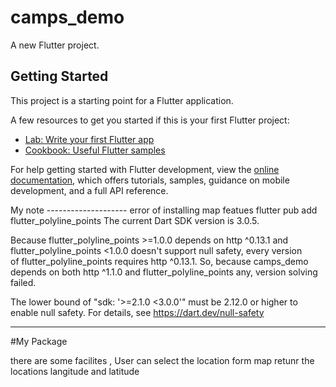 # camps_demo

A new Flutter project.

## Getting Started

This project is a starting point for a Flutter application.

A few resources to get you started if this is your first Flutter project:

- [Lab: Write your first Flutter app](https://docs.flutter.dev/get-started/codelab)
- [Cookbook: Useful Flutter samples](https://docs.flutter.dev/cookbook)

For help getting started with Flutter development, view the
[online documentation](https://docs.flutter.dev/), which offers tutorials,
samples, guidance on mobile development, and a full API reference.


My note --------------------
error of installing map featues 
flutter pub add flutter_polyline_points
The current Dart SDK version is 3.0.5.

Because flutter_polyline_points >=1.0.0 depends on http ^0.13.1 and flutter_polyline_points <1.0.0 doesn't support null safety, every version   
  of flutter_polyline_points requires http ^0.13.1.
So, because camps_demo depends on both http ^1.1.0 and flutter_polyline_points any, version solving failed.

The lower bound of "sdk: '>=2.1.0 <3.0.0'" must be 2.12.0 or higher to enable null safety.
For details, see https://dart.dev/null-safety

---------------------------------------------------------------------------------
#My Package 

there are some facilites , User can select the location form map retunr the locations 
langitude and latitude